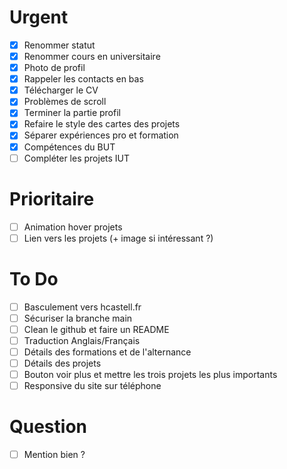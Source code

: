 # Urgent
- [x] Renommer statut
- [x] Renommer cours en universitaire
- [x] Photo de profil
- [x] Rappeler les contacts en bas
- [x] Télécharger le CV
- [x] Problèmes de scroll
- [x] Terminer la partie profil
- [x] Refaire le style des cartes des projets
- [x] Séparer expériences pro et formation
- [x] Compétences du BUT
- [ ] Compléter les projets IUT

# Prioritaire
- [ ] Animation hover projets
- [ ] Lien vers les projets (+ image si intéressant ?)

# To Do
- [ ] Basculement vers hcastell.fr
- [ ] Sécuriser la branche main
- [ ] Clean le github et faire un README 
- [ ] Traduction Anglais/Français
- [ ] Détails des formations et de l'alternance
- [ ] Détails des projets
- [ ] Bouton voir plus et mettre les trois projets les plus importants
- [ ] Responsive du site sur téléphone

# Question
- [ ] Mention bien ?
